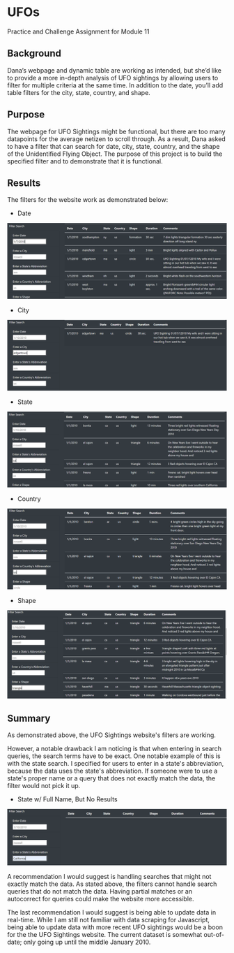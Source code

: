 # UFOs
Practice and Challenge Assignment for Module 11

## Background
Dana’s webpage and dynamic table are working as intended, but she’d like to provide a more in-depth analysis of UFO sightings by allowing users to filter for multiple criteria at the same time. In addition to the date, you’ll add table filters for the city, state, country, and shape.

## Purpose
The webpage for UFO Sightings might be functional, but there are too many datapoints for the average netizen to scroll through. As a result, Dana asked to have a filter that can search for date, city, state, country, and the shape of the Unidentified Flying Object. The purpose of this project is to build the specified filter and to demonstrate that it is functional. 

## Results
The filters for the website work as demonstrated below:

* Date

![Date](https://github.com/Itgotworse26/UFOs/blob/main/static/images/Date_Search.PNG)


* City

![City](https://github.com/Itgotworse26/UFOs/blob/main/static/images/City_Search.PNG)

* State 

![City](https://github.com/Itgotworse26/UFOs/blob/main/static/images/State_Search.PNG)


* Country

![Country](https://github.com/Itgotworse26/UFOs/blob/main/static/images/Country_Search.PNG)


* Shape

![Shape](https://github.com/Itgotworse26/UFOs/blob/main/static/images/Shape_Search.PNG)


## Summary
As demonstrated above, the UFO Sightings website's filters are working. 

However, a notable drawback I am noticing is that when entering in search queries, the search terms have to be exact. One notable example of this is with the state search. I specified for users to enter in a state's abbreviation, because the data uses the state's abbreviation. If someone were to use a state's proper name or a query that does not exactly match the data, the filter would not pick it up.

* State w/ Full Name, But No Results

![State w/ Full Name, But No Results](https://github.com/Itgotworse26/UFOs/blob/main/static/images/State_Search_Full_Name_No_Results.PNG)

A recommendation I would suggest is handling searches that might not exactly match the data. As stated above, the filters cannot handle search queries that do not match the data. Having partial matches or an autocorrect for queries could make the website more accessible. 

The last recommendation I would suggest is being able to update data in real-time. While I am still not familiar with data scraping for Javascript, being able to update data with more recent UFO sightings would be a boon for the the UFO Sightings website. The current dataset is somewhat out-of-date; only going up until the middle January 2010.  